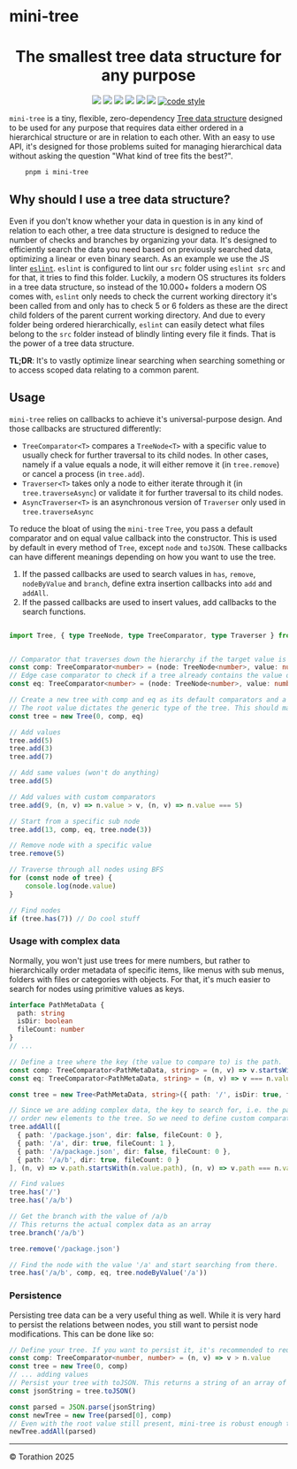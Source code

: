 # mini-tree

<p align="center">
<h1 align="center">The smallest tree data structure for any purpose</h1>
<p align="center">
  <a href="https://www.npmjs.com/package/mini-tree"><img src="https://img.shields.io/npm/v/mini-tree?style=for-the-badge&logo=npm"/></a>
  <a href="https://npmtrends.com/mini-tree"><img src="https://img.shields.io/npm/dm/mini-tree?style=for-the-badge"/></a>
  <a href="https://bundlephobia.com/package/mini-tree"><img src="https://img.shields.io/bundlephobia/minzip/mini-tree?style=for-the-badge"/></a>
  <a href="https://github.com/Torathion/mini-tree/blob/main/LICENSE"><img src="https://img.shields.io/github/license/Torathion/mini-tree?style=for-the-badge"/></a>
  <a href="https://codecov.io/gh/torathion/mini-tree"><img src="https://codecov.io/gh/torathion/mini-tree/branch/main/graph/badge.svg?style=for-the-badge" /></a>
  <a href="https://github.com/torathion/mini-tree/actions"><img src="https://img.shields.io/github/actions/workflow/status/torathion/mini-tree/build.yml?style=for-the-badge&logo=esbuild"/></a>
<a href="https://github.com/prettier/prettier#readme"><img alt="code style" src="https://img.shields.io/badge/code_style-prettier-ff69b4.svg?style=for-the-badge&logo=prettier"></a>
</p>
</p>

`mini-tree` is a tiny, flexible, zero-dependency [Tree data structure](https://en.wikipedia.org/wiki/Tree_(abstract_data_type)) designed to be used for any purpose that requires data either ordered in a hierarchical structure or are in relation to each other. With an easy to use API, it's designed for those problems suited for managing hierarchical data without asking the
question "What kind of tree fits the best?".

```powershell
    pnpm i mini-tree
```

## Why should I use a tree data structure?

Even if you don't know whether your data in question is in any kind of relation to each other, a tree data structure is designed to reduce the number of checks and branches by organizing your data. It's designed to efficiently search the data you need based on previously searched data, optimizing a linear or even binary search.
As an example we use the JS linter [`eslint`](https://eslint.org/). `eslint` is configured to lint our `src` folder using `eslint src` and for that, it tries to find this folder. Luckily, a modern OS structures its folders in a tree data structure, so instead of the 10.000+ folders a modern OS comes with, `eslint` only needs to check the current
working directory it's been called from and only has to check 5 or 6 folders as these are the direct child folders of the parent current working directory. And due to every folder being ordered hierarchically, `eslint` can easily detect what files belong to the `src` folder instead of blindly linting every file it finds. That is the power of a tree data structure.

**TL;DR**: It's to vastly optimize linear searching when searching something or to access scoped data relating to a common parent.

## Usage

`mini-tree` relies on callbacks to achieve it's universal-purpose design. And those callbacks are structured differently:

- `TreeComparator<T>` compares a `TreeNode<T>` with a specific value to usually check for further traversal to its child nodes. In other cases, namely if a value equals a node, it will either remove it (in `tree.remove`) or cancel a process (in `tree.add`).
- `Traverser<T>` takes only a node to either iterate through it (in `tree.traverseAsync`) or validate it for further traversal to its child nodes.
- `AsyncTraverser<T>` is an asynchronous version of `Traverser` only used in `tree.traverseAsync`

To reduce the bloat of using the `mini-tree` `Tree`, you pass a default comparator and on equal value callback into the constructor. This is used by default in every method of `Tree`, except `node` and `toJSON`. These callbacks can have different meanings depending on how you want to use the tree.

1. If the passed callbacks are used to search values in `has`, `remove`, `nodeByValue` and `branch`, define extra insertion callbacks into `add` and `addAll`.
2. If the passed callbacks are used to insert values, add callbacks to the search functions.

```typescript

import Tree, { type TreeNode, type TreeComparator, type Traverser } from 'mini-tree'


// Comparator that traverses down the hierarchy if the target value is larger than a node value
const comp: TreeComparator<number> = (node: TreeNode<number>, value: number) => value > node.value
// Edge case comparator to check if a tree already contains the value or a new node has to be added
const eq: TreeComparator<number> = (node: TreeNode<number>, value: number) => value === node.value

// Create a new tree with comp and eq as its default comparators and a root node value of 0.
// The root value dictates the generic type of the tree. This should match the generic type of comp and eq
const tree = new Tree(0, comp, eq)

// Add values
tree.add(5)
tree.add(3)
tree.add(7)

// Add same values (won't do anything)
tree.add(5)

// Add values with custom comparators
tree.add(9, (n, v) => n.value > v, (n, v) => n.value === 5)

// Start from a specific sub node
tree.add(13, comp, eq, tree.node(3))

// Remove node with a specific value
tree.remove(5)

// Traverse through all nodes using BFS
for (const node of tree) {
    console.log(node.value)
}

// Find nodes
if (tree.has(7)) // Do cool stuff
```

### Usage with complex data

Normally, you won't just use trees for mere numbers, but rather to hierarchically order metadata of specific items, like menus with sub menus, folders with files or categories with objects. For that, it's much easier to search for nodes using primitive values as keys.

```typescript
interface PathMetaData {
  path: string
  isDir: boolean
  fileCount: number
}
// ...

// Define a tree where the key (the value to compare to) is the path.
const comp: TreeComparator<PathMetaData, string> = (n, v) => v.startsWith(n.value.path)
const eq: TreeComparator<PathMetaData, string> = (n, v) => v === n.value.path

const tree = new Tree<PathMetaData, string>({ path: '/', isDir: true, fileCount: 7 }, comp, eq)

// Since we are adding complex data, the key to search for, i.e. the path string, doesn't fit when trying to
// order new elements to the tree. So we need to define custom comparators for simply adding new data.
tree.addAll([
  { path: '/package.json', dir: false, fileCount: 0 },
  { path: '/a', dir: true, fileCount: 1 },
  { path: '/a/package.json', dir: false, fileCount: 0 },
  { path: '/a/b', dir: true, fileCount: 0 }
], (n, v) => v.path.startsWith(n.value.path), (n, v) => v.path === n.value.path)

// Find values
tree.has('/')
tree.has('/a/b')

// Get the branch with the value of /a/b
// This returns the actual complex data as an array
tree.branch('/a/b')

tree.remove('/package.json')

// Find the node with the value '/a' and start searching from there.
tree.has('/a/b', comp, eq, tree.nodeByValue('/a'))
```

### Persistence

Persisting tree data can be a very useful thing as well. While it is very hard to persist the relations between nodes, you still want to persist node modifications. This can be done like so:

```typescript
// Define your tree. If you want to persist it, it's recommended to reuse the comparator globally
const comp: TreeComparator<number, number> = (n, v) => v > n.value
const tree = new Tree(0, comp)
// ... adding values
// Persist your tree with toJSON. This returns a string of an array of your node values.
const jsonString = tree.toJSON()

const parsed = JSON.parse(jsonString)
const newTree = new Tree(parsed[0], comp)
// Even with the root value still present, mini-tree is robust enough to filter out the duplicate value
newTree.addAll(parsed)
```

---

© Torathion 2025
